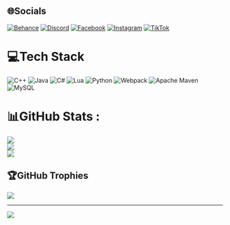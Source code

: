 
## 🌐Socials
[![Behance](https://img.shields.io/badge/Behance-1769ff?logo=behance&logoColor=white)](https://behance.net/hungsinh) [![Discord](https://img.shields.io/badge/Discord-%237289DA.svg?logo=discord&logoColor=white)](htttps://discord.gg/impostor1641) [![Facebook](https://img.shields.io/badge/Facebook-%231877F2.svg?logo=Facebook&logoColor=white)](https://facebook.com/https://www.facebook.com/hungcn1.uet) [![Instagram](https://img.shields.io/badge/Instagram-%23E4405F.svg?logo=Instagram&logoColor=white)](https://instagram.com/hunghakai04) [![TikTok](https://img.shields.io/badge/TikTok-%23000000.svg?logo=TikTok&logoColor=white)](https://tiktok.com/@https://www.tiktok.com/@hakai_gaming69) 

# 💻Tech Stack
![C++](https://img.shields.io/badge/c++-%2300599C.svg?style=for-the-badge&logo=c%2B%2B&logoColor=white) ![Java](https://img.shields.io/badge/java-%23ED8B00.svg?style=for-the-badge&logo=java&logoColor=white) ![C#](https://img.shields.io/badge/c%23-%23239120.svg?style=for-the-badge&logo=c-sharp&logoColor=white) ![Lua](https://img.shields.io/badge/lua-%232C2D72.svg?style=for-the-badge&logo=lua&logoColor=white) ![Python](https://img.shields.io/badge/python-3670A0?style=for-the-badge&logo=python&logoColor=ffdd54) ![Webpack](https://img.shields.io/badge/webpack-%238DD6F9.svg?style=for-the-badge&logo=webpack&logoColor=black) ![Apache Maven](https://img.shields.io/badge/Apache%20Maven-C71A36?style=for-the-badge&logo=Apache%20Maven&logoColor=white) ![MySQL](https://img.shields.io/badge/mysql-%2300f.svg?style=for-the-badge&logo=mysql&logoColor=white)
# 📊GitHub Stats :
![](https://github-readme-stats.vercel.app/api?username=hungsinh2k4&theme=radical&hide_border=false&include_all_commits=false&count_private=false)<br/>
![](https://github-readme-streak-stats.herokuapp.com/?user=hungsinh2k4&theme=radical&hide_border=false)<br/>
![](https://github-readme-stats.vercel.app/api/top-langs/?username=hungsinh2k4&theme=radical&hide_border=false&include_all_commits=false&count_private=false&layout=compact)

## 🏆GitHub Trophies
![](https://github-trophies.vercel.app/?username=hungsinh2k4&theme=radical&no-frame=false&no-bg=false&margin-w=4)

---
[![](https://visitcount.itsvg.in/api?id=hungsinh2k4&icon=0&color=0)](https://visitcount.itsvg.in)
